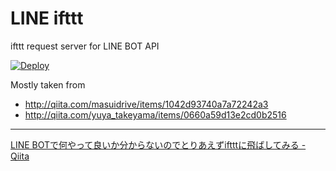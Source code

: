 # LINE  ifttt

ifttt request server for LINE BOT API

[![Deploy](https://www.herokucdn.com/deploy/button.png)](https://heroku.com/deploy)

Mostly taken from
* http://qiita.com/masuidrive/items/1042d93740a7a72242a3
* http://qiita.com/yuya_takeyama/items/0660a59d13e2cd0b2516

* * *

[LINE BOTで何やって良いか分からないのでとりあえずiftttに飛ばしてみる - Qiita](http://qiita.com/kaakaa_hoe/items/6865ffb80b04b7733437)
